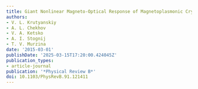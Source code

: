 ```yaml
---
title: Giant Nonlinear Magneto-Optical Response of Magnetoplasmonic Crystals
authors:
- V. L. Krutyanskiy
- A. L. Chekhov
- V. A. Ketsko
- A. I. Stognij
- T. V. Murzina
date: '2015-03-01'
publishDate: '2025-03-15T17:20:00.424045Z'
publication_types:
- article-journal
publication: '*Physical Review B*'
doi: 10.1103/PhysRevB.91.121411
---
```

